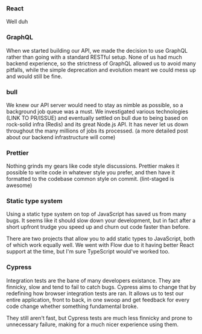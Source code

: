 ### React

Well duh

### GraphQL

When we started building our API, we made the decision to use GraphQL rather than going with a standard RESTful setup. None of us had much backend experience, so the strictness of GraphQL allowed us to avoid many pitfalls, while the simple deprecation and evolution meant we could mess up and would still be fine.

### bull

We knew our API server would need to stay as nimble as possible, so a background job queue was a must. We investigated various technologies (LINK TO PR/ISSUE) and eventually settled on bull due to being based on rock-solid infra (Redis) and its great Node.js API. It has never let us down throughout the many millions of jobs its processed. (a more detailed post about our backend infrastructure will come)

### Prettier

Nothing grinds my gears like code style discussions. Prettier makes it possible to write code in whatever style you prefer, and then have it formatted to the codebase common style on commit. (lint-staged is awesome) 

### Static type system

Using a static type system on top of JavaScript has saved us from many bugs. It seems like it should slow down your development, but in fact after a short upfront trudge you speed up and churn out code faster than before. 

There are two projects that allow you to add static types to JavaScript, both of which work equally well. We went with Flow due to it having better React support at the time, but I'm sure TypeScript would've worked too.

### Cypress

Integration tests are the bane of many developers existance. They are finnicky, slow and tend to fail to catch bugs. Cypress aims to change that by redefining how browser integration tests are ran. It allows us to test our entire application, front to back, in one swoop and get feedback for every code change whether something fundamental broke.

They still aren't fast, but Cypress tests are much less finnicky and prone to unnecessary failure, making for a much nicer experience using them.